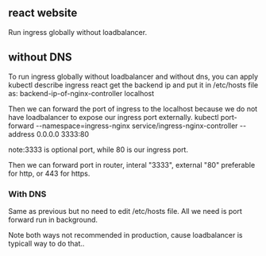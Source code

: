## react website
Run ingress globally without loadbalancer.

## without DNS
To run ingress globally without loadbalancer and without dns, you can apply 
kubectl describe ingress react
get the backend ip and put it in /etc/hosts file as:
backend-ip-of-nginx-controller      localhost

Then we can forward the port of ingress to the localhost because we do not have loadbalancer to expose our ingress port externally.
kubectl port-forward --namespace=ingress-nginx service/ingress-nginx-controller --address 0.0.0.0 3333:80

note:3333 is optional port, while 80 is our ingress port.

Then we can forward port in router, interal "3333", external "80" preferable for http, or 443 for https.

### With DNS
Same as previous but no need to edit /etc/hosts file. All we need is port forward run in background.



Note both ways not recommended in production, cause loadbalancer is typicall way to do that..